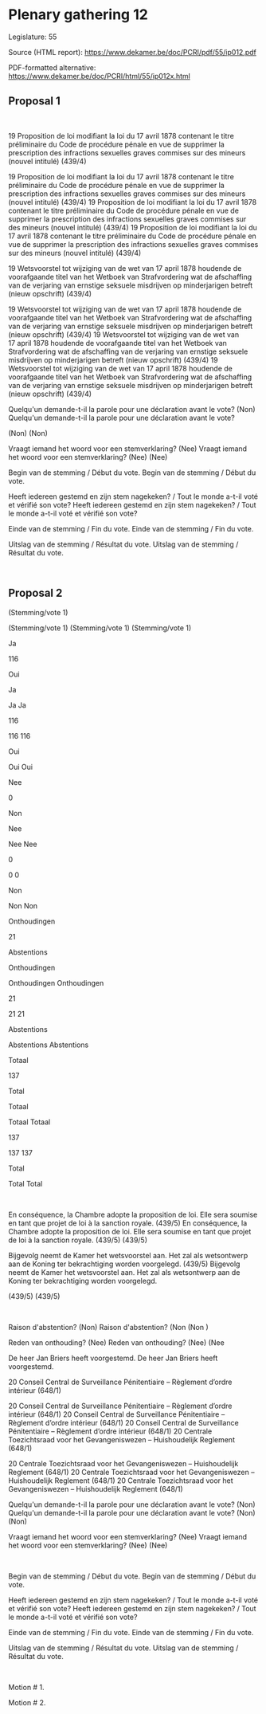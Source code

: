 # Plenary gathering 12

Legislature: 55

Source (HTML report): https://www.dekamer.be/doc/PCRI/pdf/55/ip012.pdf

PDF-formatted alternative: https://www.dekamer.be/doc/PCRI/html/55/ip012x.html

## Proposal 1


 
 

19 Proposition de loi modifiant
la loi du 17 avril 1878 contenant le titre préliminaire du Code de
procédure pénale en vue de supprimer la prescription des infractions sexuelles
graves commises sur des mineurs (nouvel intitulé) (439/4)

19 Proposition de loi modifiant
la loi du 17 avril 1878 contenant le titre préliminaire du Code de
procédure pénale en vue de supprimer la prescription des infractions sexuelles
graves commises sur des mineurs (nouvel intitulé) (439/4)
19 Proposition de loi modifiant
la loi du 17 avril 1878 contenant le titre préliminaire du Code de
procédure pénale en vue de supprimer la prescription des infractions sexuelles
graves commises sur des mineurs (nouvel intitulé) (439/4)
19 Proposition de loi modifiant
la loi du 17 avril 1878 contenant le titre préliminaire du Code de
procédure pénale en vue de supprimer la prescription des infractions sexuelles
graves commises sur des mineurs (nouvel intitulé) (439/4)



19 Wetsvoorstel tot wijziging
van de wet van 17 april 1878 houdende de voorafgaande titel van het
Wetboek van Strafvordering wat de afschaffing van de verjaring van ernstige
seksuele misdrijven op minderjarigen betreft (nieuw opschrift) (439/4)

19 Wetsvoorstel tot wijziging
van de wet van 17 april 1878 houdende de voorafgaande titel van het
Wetboek van Strafvordering wat de afschaffing van de verjaring van ernstige
seksuele misdrijven op minderjarigen betreft (nieuw opschrift) (439/4)
19 Wetsvoorstel tot wijziging
van de wet van 17 april 1878 houdende de voorafgaande titel van het
Wetboek van Strafvordering wat de afschaffing van de verjaring van ernstige
seksuele misdrijven op minderjarigen betreft (nieuw opschrift) (439/4)
19 Wetsvoorstel tot wijziging
van de wet van 17 april 1878 houdende de voorafgaande titel van het
Wetboek van Strafvordering wat de afschaffing van de verjaring van ernstige
seksuele misdrijven op minderjarigen betreft (nieuw opschrift) (439/4)
 
 

Quelqu'un demande-t-il la parole pour une
déclaration avant le vote? (Non)
Quelqu'un demande-t-il la parole pour une
déclaration avant le vote? 
 
(Non)
(Non)


Vraagt iemand het woord voor een
stemverklaring? (Nee)
Vraagt iemand het woord voor een
stemverklaring? (Nee)
 (Nee)
 
 

Begin van de
stemming / Début du vote.
Begin van de
stemming / Début du vote.

Heeft
iedereen gestemd en zijn stem nagekeken? / Tout le monde a-t-il voté et vérifié
son vote?
Heeft
iedereen gestemd en zijn stem nagekeken? / Tout le monde a-t-il voté et vérifié
son vote?

Einde van de
stemming / Fin du vote.
Einde van de
stemming / Fin du vote.

Uitslag van de
stemming / Résultat du vote.
Uitslag van de
stemming / Résultat du vote.

 
 


## Proposal 2


(Stemming/vote 1)

(Stemming/vote 1)
(Stemming/vote 1)
(Stemming/vote 1)



Ja


116


Oui



Ja

Ja
Ja


116

116
116


Oui

Oui
Oui



Nee


0


Non



Nee

Nee
Nee


0

0
0


Non

Non
Non



Onthoudingen


21


Abstentions



Onthoudingen

Onthoudingen
Onthoudingen


21

21
21


Abstentions

Abstentions
Abstentions



Totaal


137


Total



Totaal

Totaal
Totaal


137

137
137


Total

Total
Total

 
 

En conséquence, la Chambre adopte la
proposition de loi. Elle sera soumise en tant que projet de loi à la sanction
royale. (439/5)
En conséquence, la Chambre adopte la
proposition de loi. Elle sera soumise en tant que projet de loi à la sanction
royale. 
(439/5)
(439/5)


Bijgevolg neemt de Kamer het wetsvoorstel
aan. Het zal als wetsontwerp aan de Koning ter bekrachtiging worden voorgelegd.
(439/5)
Bijgevolg neemt de Kamer het wetsvoorstel
aan. Het zal als wetsontwerp aan de Koning ter bekrachtiging worden voorgelegd.

(439/5)
(439/5)


 
 

Raison d'abstention? (Non)
Raison d'abstention? 
(Non
(Non
)

Reden van onthouding? (Nee)
Reden van onthouding? (Nee)
(Nee
 
 

De heer Jan Briers heeft voorgestemd.
De heer Jan Briers heeft voorgestemd.
 
 

20 Conseil Central de
Surveillance Pénitentiaire – Règlement d’ordre intérieur (648/1)

20 Conseil Central de
Surveillance Pénitentiaire – Règlement d’ordre intérieur (648/1)
20 Conseil Central de
Surveillance Pénitentiaire – Règlement d’ordre intérieur (648/1)
20 Conseil Central de
Surveillance Pénitentiaire – Règlement d’ordre intérieur (648/1)
20 Centrale Toezichtsraad voor
het Gevangeniswezen – Huishoudelijk Reglement (648/1)

20 Centrale Toezichtsraad voor
het Gevangeniswezen – Huishoudelijk Reglement (648/1)
20 Centrale Toezichtsraad voor
het Gevangeniswezen – Huishoudelijk Reglement (648/1)
20 Centrale Toezichtsraad voor
het Gevangeniswezen – Huishoudelijk Reglement (648/1)
 
 

Quelqu'un demande-t-il la parole pour une déclaration
avant le vote? (Non)
Quelqu'un demande-t-il la parole pour une déclaration
avant le vote? 
(Non)
(Non)


Vraagt iemand het woord voor een
stemverklaring? (Nee)
Vraagt iemand het woord voor een
stemverklaring? 
(Nee)
(Nee)


 
 

Begin van de
stemming / Début du vote.
Begin van de
stemming / Début du vote.

Heeft
iedereen gestemd en zijn stem nagekeken? / Tout le monde a-t-il voté et vérifié
son vote?
Heeft
iedereen gestemd en zijn stem nagekeken? / Tout le monde a-t-il voté et vérifié
son vote?

Einde van de
stemming / Fin du vote.
Einde van de
stemming / Fin du vote.

Uitslag van de
stemming / Résultat du vote.
Uitslag van de
stemming / Résultat du vote.

 
 


Motion # 1.

Motion # 2.

